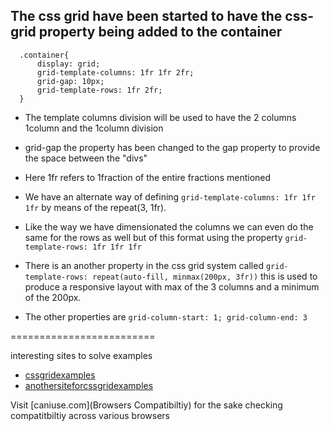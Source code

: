 The css grid have been started to have the css-grid property being added to the container
------------------
```
  .container{
      display: grid;
      grid-template-columns: 1fr 1fr 2fr;
      grid-gap: 10px;
      grid-template-rows: 1fr 2fr;
  }
```
  - The template columns division will be used to have the 2 columns 1column and the 1column division

  - grid-gap the property has been changed to the gap property to provide the space between the "divs"
 
  - Here 1fr refers to 1fraction of the entire fractions mentioned
  - We have an alternate way of defining `grid-template-columns: 1fr 1fr 1fr` by means of the repeat(3, 1fr).

  - Like the way we have dimensionated the columns we can even do the same for the rows as well but of this format using the property 
  `grid-template-rows: 1fr 1fr 1fr`

  - There is an another property in the css grid system called 
  `grid-template-rows: repeat(auto-fill, minmax(200px, 3fr))` this is used to produce a responsive layout with max of the 3 columns and a minimum of the 200px.

  - The other properties are `grid-column-start: 1; grid-column-end: 3`

=========================



interesting sites to solve examples
- [cssgridexamples](https://gridbyexample.com/examples/)
- [anothersiteforcssgridexamples](https://grid.malven.co/)

Visit [caniuse.com](Browsers Compatibiltiy) for the sake checking compatitbiltiy across various browsers